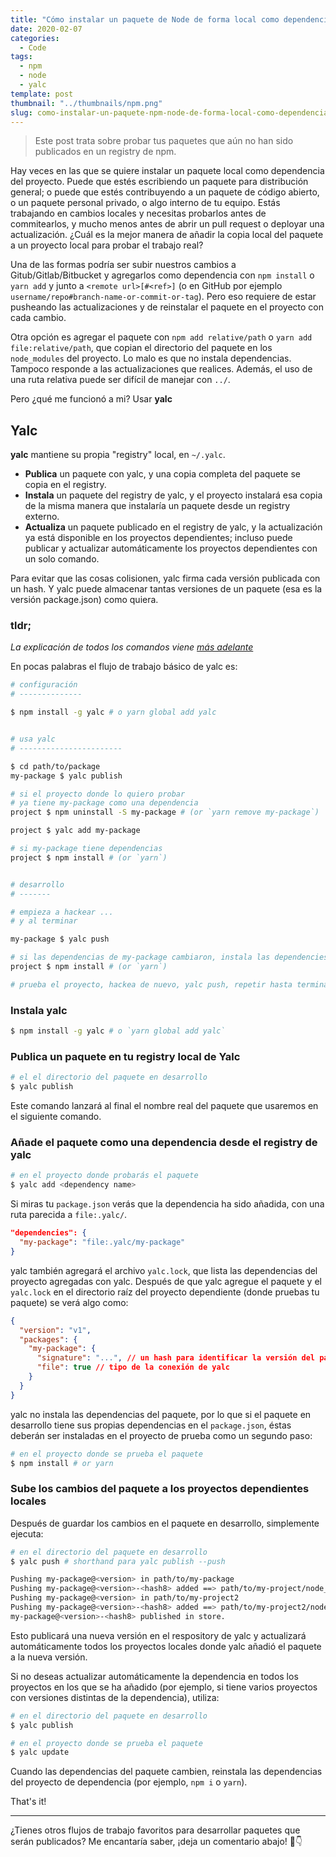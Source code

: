 ```yaml
---
title: "Cómo instalar un paquete de Node de forma local como dependencia de un proyecto"
date: 2020-02-07
categories:
  - Code
tags:
  - npm
  - node
  - yalc
template: post
thumbnail: "../thumbnails/npm.png"
slug: como-instalar-un-paquete-npm-node-de-forma-local-como-dependencia
---
```


> Este post trata sobre probar tus paquetes que aún no han sido publicados en un registry de npm.

Hay veces en las que se quiere instalar un paquete local como dependencia del proyecto. Puede que estés escribiendo un paquete para distribución general; o puede que estés contribuyendo a un paquete de código abierto, o un paquete personal privado, o algo interno de tu equipo. Estás trabajando en cambios locales y necesitas probarlos antes de commitearlos, y mucho menos antes de abrir un pull request o deployar una actualización. ¿Cuál es la mejor manera de añadir la copia local del paquete a un proyecto local para probar el trabajo real?

Una de las formas podría ser subir nuestros cambios a Gitub/Gitlab/Bitbucket y agregarlos como dependencia con `npm install` o `yarn add` y junto a `<remote url>[#<ref>]` (o en GitHub por ejemplo `username/repo#branch-name-or-commit-or-tag`). Pero eso requiere de estar pusheando las actualizaciones y de reinstalar el paquete en el proyecto con cada cambio.

Otra opción es agregar el paquete con `npm add relative/path` o `yarn add file:relative/path`, que copian el directorio del paquete en los `node_modules` del proyecto. Lo malo es que no instala dependencias. Tampoco responde a las actualizaciones que realices. Además, el uso de una ruta relativa puede ser difícil de manejar con `../`.

Pero ¿qué me funcionó a mi? Usar **yalc**

## Yalc

**yalc** mantiene su propia "registry" local, en `~/.yalc`.

- **Publica** un paquete con yalc, y una copia completa del paquete se copia en el registry.
- **Instala** un paquete del registry de yalc, y el proyecto instalará esa copia de la misma manera que instalaría un paquete desde un registry externo.
- **Actualiza** un paquete publicado en el registry de yalc, y la actualización ya está disponible en los proyectos dependientes; incluso puede publicar y actualizar automáticamente los proyectos dependientes con un solo comando.

Para evitar que las cosas colisionen, yalc firma cada versión publicada con un hash. Y yalc puede almacenar tantas versiones de un paquete (esa es la versión package.json) como quiera.

### tldr;

_La explicación de todos los comandos viene [más adelante](#instala-yalc)_

En pocas palabras el flujo de trabajo básico de yalc es:

```bash
# configuración
# --------------

$ npm install -g yalc # o yarn global add yalc


# usa yalc
# -----------------------

$ cd path/to/package
my-package $ yalc publish

# si el proyecto donde lo quiero probar
# ya tiene my-package como una dependencia
project $ npm uninstall -S my-package # (or `yarn remove my-package`)

project $ yalc add my-package

# si my-package tiene dependencias
project $ npm install # (or `yarn`)


# desarrollo
# -------

# empieza a hackear ...
# y al terminar

my-package $ yalc push

# si las dependencias de my-package cambiaron, instala las dependencies
project $ npm install # (or `yarn`)

# prueba el proyecto, hackea de nuevo, yalc push, repetir hasta terminar
```

### Instala yalc

```bash
$ npm install -g yalc # o `yarn global add yalc`
```

### Publica un paquete en tu registry local de Yalc

```bash
# el el directorio del paquete en desarrollo
$ yalc publish
```

Este comando lanzará al final el nombre real del paquete que usaremos en el siguiente comando.

### Añade el paquete como una dependencia desde el registry de yalc

```bash
# en el proyecto donde probarás el paquete
$ yalc add <dependency name>
```

Si miras tu `package.json` verás que la dependencia ha sido añadida, con una ruta parecida a `file:.yalc/`.

```json
"dependencies": {
  "my-package": "file:.yalc/my-package"
}
```

yalc también agregará el archivo `yalc.lock`, que lista las dependencias del proyecto agregadas con yalc. Después de que yalc agregue el paquete y el `yalc.lock` en el directorio raíz del proyecto dependiente (donde pruebas tu paquete) se verá algo como:

```json
{
  "version": "v1",
  "packages": {
    "my-package": {
      "signature": "...", // un hash para identificar la versión del paquete en el registry de yalc
      "file": true // tipo de la conexión de yalc
    }
  }
}
```

yalc no instala las dependencias del paquete, por lo que si el paquete en desarrollo tiene sus propias dependencias en el `package.json`, éstas deberán ser instaladas en el proyecto de prueba como un segundo paso:

```bash
# en el proyecto donde se prueba el paquete
$ npm install # or yarn
```

### Sube los cambios del paquete a los proyectos dependientes locales

Después de guardar los cambios en el paquete en desarrollo, simplemente ejecuta:

```bash
# en el directorio del paquete en desarrollo
$ yalc push # shorthand para yalc publish --push

Pushing my-package@<version> in path/to/my-package
Pushing my-package@<version>-<hash8> added ==> path/to/my-project/node_modules/package.
Pushing my-package@<version> in path/to/my-project2
Pushing my-package@<version>-<hash8> added ==> path/to/my-project2/node_modules/package.
my-package@<version>-<hash8> published in store.
```

Esto publicará una nueva versión en el respository de yalc y actualizará automáticamente todos los proyectos locales donde yalc añadió el paquete a la nueva versión.

Si no deseas actualizar automáticamente la dependencia en todos los proyectos en los que se ha añadido (por ejemplo, si tiene varios proyectos con versiones distintas de la dependencia), utiliza:

```bash
# en el directorio del paquete en desarrollo
$ yalc publish
```

```bash
# en el proyecto donde se prueba el paquete
$ yalc update
```

Cuando las dependencias del paquete cambien, reinstala las dependencias del proyecto de dependencia (por ejemplo, `npm i` o `yarn`).

That's it!

---

¿Tienes otros flujos de trabajo favoritos para desarrollar paquetes que serán publicados? Me encantaría saber, ¡deja un comentario abajo! 💬👇
